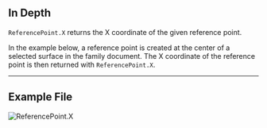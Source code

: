 ## In Depth
`ReferencePoint.X` returns the X coordinate of the given reference point.

In the example below, a reference point is created at the center of a selected surface in the family document. The X coordinate of the reference point is then returned with `ReferencePoint.X`.

___
## Example File

![ReferencePoint.X](./Revit.Elements.ReferencePoint.X_img.jpg)
